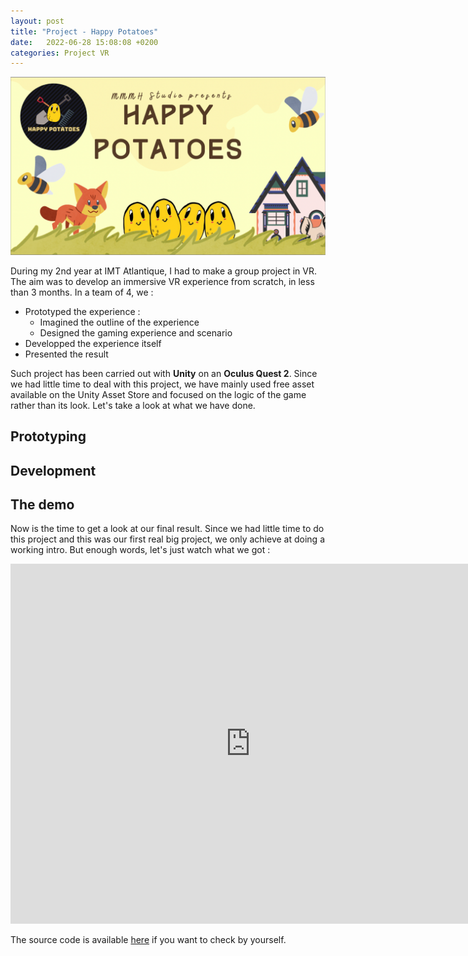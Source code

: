 ```yaml
---
layout: post
title: "Project - Happy Potatoes"
date:   2022-06-28 15:08:08 +0200
categories: Project VR
---
```

![HappyPotatoes](/../../resources/happypotatoes.png)

During my 2nd year at IMT Atlantique, I had to make a group project in VR. The aim was to develop an immersive VR experience from scratch, in less than 3 months. In a team of 4, we : 
- Prototyped the experience : 
  - Imagined the outline of the experience
  - Designed the gaming experience and scenario
- Developped the experience itself
- Presented the result 

Such project has been carried out with **Unity** on an **Oculus Quest 2**.
Since we had little time to deal with this project, we have mainly used free asset available on the Unity Asset Store and focused on the logic of the game rather than its look. Let's take a look at what we have done.

## Prototyping

## Development

## The demo
Now is the time to get a look at our final result. Since we had little time to do this project and this was our first real big project, we only achieve at doing a working intro. But enough words, let's just watch what we got : 
<iframe width="768" height="576" src="https://youtube.com/embed/wvlRDzzCuHM" frameborder="0"> </iframe>

The source code is available [here](https://gitlab.imt-atlantique.fr/h20damai/happy-potatoes-sain) if you want to check by yourself.